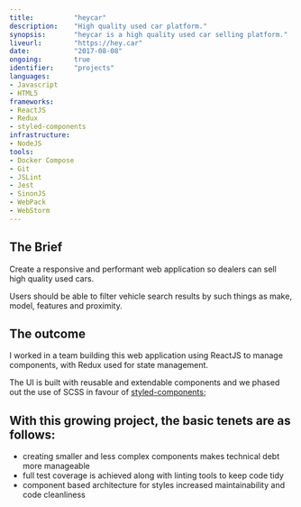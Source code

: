 ```yaml
---
title: 			"heycar"
description:	"High quality used car platform."
synopsis:		"heycar is a high quality used car selling platform."
liveurl:		"https://hey.car"
date:			"2017-08-08"
ongoing:		true
identifier:		"projects"
languages:	
- Javascript
- HTML5
frameworks:
- ReactJS
- Redux
- styled-components
infrastructure: 
- NodeJS
tools:
- Docker Compose
- Git
- JSLint
- Jest
- SinonJS
- WebPack
- WebStorm
---
```


## The Brief
Create a responsive and performant web application so dealers can sell high quality used cars.

Users should be able to filter vehicle search results by such things as make, model, features and proximity.

## The outcome
I worked in a team building this web application using ReactJS to manage components, with Redux used for state management.

The UI is built with reusable and extendable components and we phased out the use of SCSS in favour of [styled-components](https://www.styled-components.com/);

## With this growing project, the basic tenets are as follows:

- creating smaller and less complex components makes technical debt more manageable
- full test coverage is achieved along with linting tools to keep code tidy
- component based architecture for styles increased maintainability and code cleanliness



